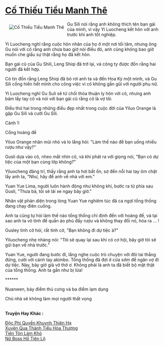 <a href="https://truyentiki.com/co-thieu-tieu-manh-the.31537/" title="Cố Thiếu Tiểu Manh Thê"><h1>Cố Thiếu Tiểu Manh Thê</h1></a><div style="display:table"><img align="right" style="float: left; padding: 10px;" src="https://truyentiki.com/a/img/str/src/31537.jpg" alt="Cố Thiếu Tiểu Manh Thê">Gu Sili nói rằng anh không thích tên bạn gái của mình, vì vậy Yi Luocheng kết hôn với anh trước khi anh tốt nghiệp. <p></p> Yi Luocheng nghĩ rằng cuộc hôn nhân của họ ở một nơi tối tăm, nhưng ông Gu nói với cô rằng anh chưa bao giờ nói điều đó, anh cũng không bao giờ muốn che giấu sự thật rằng họ đã kết hôn. <p></p> Bạn gái cũ của Gu Shili, Leng Shiqi đã trở lại, và công ty được đồn rằng hai người đã kết hợp. <p></p> Có tin đồn rằng Leng Shiqi đã bỏ rơi anh ta và đến Hoa Kỳ một mình, và Gu Sili cống hiến hết mình cho công việc vì cô không gần gũi với người phụ nữ. <p></p> Yi Luocheng nghĩ Gu Suli sẽ từ chối thỏa thuận ly hôn với cô, nhưng anh bám lấy tay cô và nói với bạn gái cũ rằng cô là vợ tôi. <p></p> Điều thứ hai trong những điều đẹp nhất trong cuộc đời của Yiluo Orange là gặp Gu Sili và cưới Gu Sili. <p></p> Cảnh 1: <p></p> Cổng hoàng đế <p></p> Yiluo Orange nhăn mũi nhỏ và lo lắng hỏi: "Làm thế nào để bạn uống nhiều rượu như vậy?" <p></p> Gusli dựa vào cô, nheo mắt nhìn cô, và khí phát ra với giọng nói, "Bạn có dự tiệc của một bạn cùng lớp không?" <p></p> Yiluocheng đãng trí, thấy rằng anh ta hơi bất ổn, sợ đến nỗi hai tay ôm chặt lấy anh ta, "Như, hãy để anh về nhà với em." <p></p> Yuan Yue Lima, người luôn hành động như không khí, bước ra từ phía sau Gusli, "Thưa bà, tôi sẽ lái xe ngay bây giờ." <p></p> Nhân vật phản diện trong lòng Yuan Yue nghiêm túc đã ca ngợi tổng thống đang chạy điên cuồng. <p></p> Anh ta cũng tự hỏi làm thế nào tổng thống chỉ định đến với hoàng đế, và tại sao anh ta vô tình để quần áo phủ đầy rượu và không thay đổi nó, hóa ra ... ! <p></p> Gusley tình cờ hỏi, rất tình cờ, "Bạn không đi dự tiệc à?" <p></p> Yiluocheng nhẹ nhàng nói: "Tôi sẽ quay lại sau khi có cơ hội, bây giờ tôi sẽ gửi bạn về nhà trước." <p></p> Yuan Yue, người đang bước đi, lắng nghe cuộc trò chuyện với đôi tai thẳng đứng, cười với cánh tay akimbo. Tổng thống đã đợi ở cửa sớm để ngăn vợ đi dự tiệc. Này, bây giờ giả vờ thờ ơ. Không phải là anh ta đã biết bộ mặt thật của tổng thống. Anh ta gần như bị lừa! <p></p> ****** <p></p> Nuanwen, bảy điểm thú cưng và ba điểm lạm dụng <p></p> Chủ nhà sẽ không làm mọi người thất vọng</div><p><br><b>Truyện Hay Khác :</b></p><a href="https://truyentiki.com/doc-phi-quyen-khuynh-thien-ha.31536/" alt="Độc Phi Quyền Khuynh Thiên Hạ">Độc Phi Quyền Khuynh Thiên Hạ</a><br/><a href="https://github.com/nownovels/truyenhay/tree/master/truyenhay/30646/README.md" alt="Xuyên Qua Thành Tiểu Hòa Thượng">Xuyên Qua Thành Tiểu Hòa Thượng</a><br/><a href="https://github.com/nownovels/truyenhay/tree/master/truyenhay/30425/README.md" alt="Tiên Tôn Làm Khó">Tiên Tôn Làm Khó</a><br/><a href="https://github.com/nownovels/topcv/tree/master/truyenhay/31864/README.md" alt="Nữ Boss Hố Tiên Lộ">Nữ Boss Hố Tiên Lộ</a><br/>